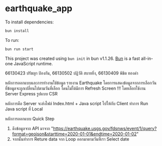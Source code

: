 # earthquake_app

To install dependencies:

```bash
bun install
```

To run:

```bash
bun run start
```

This project was created using `bun init` in bun v1.1.26. [Bun](https://bun.sh) is a fast all-in-one JavaScript runtime.


66130423 ปรัชญา ป้องกัน,
66130502 ปฏิวัติ สบายยิ่ง,
66130409 พิขิต  ทองดำ


หลักการออกแบบและการทำงานใช้ข้อมูล รายงาน Earthquake โดยการแสดงข้อมูลจากการเลือกวันที่ข้อมูลจะถูกเปลี่ยนไปตามวันที่เลือก โดนไม่ได้มีการ Refresh Screen !!! โดยเลือกใช้งาน Server Express รูปแบบ CSR 

หลักการคือ Server จะส่งไฟล์ Index.html + Java script ไปให้กับ Client ทำการ Run Java script ที่ Local 

หลักการออกแบบ Quick Step 
  1. ดึงข้อมูลจาก API มาจาก "https://earthquake.usgs.gov/fdsnws/event/1/query?format=geojson&starttime=2020-01-01&endtime=2020-01-02"
  2. จากนั้นทำการ Reture data จาก Loop ออกมาตามวันที่เรา Select date 






